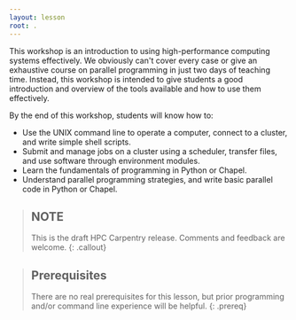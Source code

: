 ```yaml
---
layout: lesson
root: .
---
```


This workshop is an introduction to using high-performance computing systems effectively. We
obviously can't cover every case or give an exhaustive course on parallel programming in just two
days of teaching time. Instead, this workshop is intended to give students a good introduction and
overview of the tools available and how to use them effectively.

By the end of this workshop, students will know how to:

* Use the UNIX command line to operate a computer, connect to a cluster, and write simple shell
  scripts.
* Submit and manage jobs on a cluster using a scheduler, transfer files, and use software through
  environment modules.
* Learn the fundamentals of programming in Python or Chapel.
* Understand parallel programming strategies, and write basic parallel code in Python or Chapel.

> ## NOTE
>
> This is the draft HPC Carpentry release. Comments and feedback are welcome.
{: .callout}

> ## Prerequisites
>
> There are no real prerequisites for this lesson, but prior programming and/or command line
> experience will be helpful.
{: .prereq}

